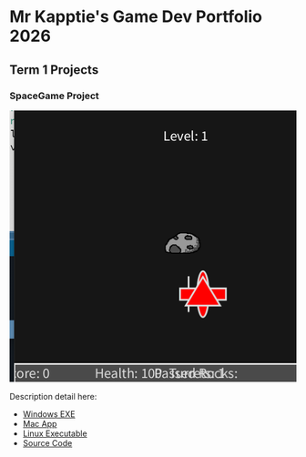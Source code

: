 # Mr Kapptie's Game Dev Portfolio 2026

## Term 1 Projects

### SpaceGame Project

![SpaceGame](https://github.com/kappter/portfolio2026B1/blob/main/images/spacegame.png?raw=true)

Description detail here:

* [Windows EXE](https://github.com/kappter/portfolio2026B1/blob/main/src/SpaceGame/Readme.md)
* [Mac App]()
* [Linux Executable]()
* [Source Code]()

